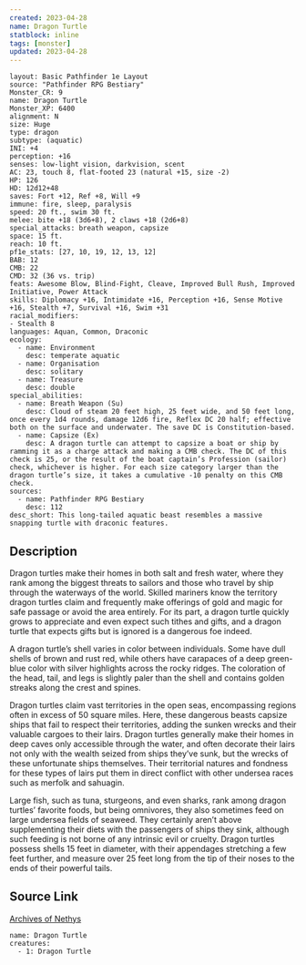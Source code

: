 ```yaml
---
created: 2023-04-28
name: Dragon Turtle
statblock: inline
tags: [monster]
updated: 2023-04-28
---
```

```statblock
layout: Basic Pathfinder 1e Layout
source: "Pathfinder RPG Bestiary"
Monster_CR: 9
name: Dragon Turtle
Monster_XP: 6400
alignment: N
size: Huge
type: dragon
subtype: (aquatic)
INI: +4
perception: +16
senses: low-light vision, darkvision, scent
AC: 23, touch 8, flat-footed 23 (natural +15, size -2)
HP: 126
HD: 12d12+48
saves: Fort +12, Ref +8, Will +9
immune: fire, sleep, paralysis
speed: 20 ft., swim 30 ft.
melee: bite +18 (3d6+8), 2 claws +18 (2d6+8)
special_attacks: breath weapon, capsize
space: 15 ft.
reach: 10 ft.
pf1e_stats: [27, 10, 19, 12, 13, 12]
BAB: 12
CMB: 22
CMD: 32 (36 vs. trip)
feats: Awesome Blow, Blind-Fight, Cleave, Improved Bull Rush, Improved Initiative, Power Attack
skills: Diplomacy +16, Intimidate +16, Perception +16, Sense Motive +16, Stealth +7, Survival +16, Swim +31
racial_modifiers:
- Stealth 8
languages: Aquan, Common, Draconic
ecology:
  - name: Environment
    desc: temperate aquatic
  - name: Organisation
    desc: solitary
  - name: Treasure
    desc: double
special_abilities:
  - name: Breath Weapon (Su)
    desc: Cloud of steam 20 feet high, 25 feet wide, and 50 feet long, once every 1d4 rounds, damage 12d6 fire, Reflex DC 20 half; effective both on the surface and underwater. The save DC is Constitution-based.
  - name: Capsize (Ex)
    desc: A dragon turtle can attempt to capsize a boat or ship by ramming it as a charge attack and making a CMB check. The DC of this check is 25, or the result of the boat captain’s Profession (sailor) check, whichever is higher. For each size category larger than the dragon turtle’s size, it takes a cumulative -10 penalty on this CMB check.
sources:
  - name: Pathfinder RPG Bestiary
    desc: 112
desc_short: This long-tailed aquatic beast resembles a massive snapping turtle with draconic features.
```
## Description
Dragon turtles make their homes in both salt and fresh water, where they rank among the biggest threats to sailors and those who travel by ship through the waterways of the world. Skilled mariners know the territory dragon turtles claim and frequently make offerings of gold and magic for safe passage or avoid the area entirely. For its part, a dragon turtle quickly grows to appreciate and even expect such tithes and gifts, and a dragon turtle that expects gifts but is ignored is a dangerous foe indeed.

A dragon turtle’s shell varies in color between individuals. Some have dull shells of brown and rust red, while others have carapaces of a deep green-blue color with silver highlights across the rocky ridges. The coloration of the head, tail, and legs is slightly paler than the shell and contains golden streaks along the crest and spines.

Dragon turtles claim vast territories in the open seas, encompassing regions often in excess of 50 square miles. Here, these dangerous beasts capsize ships that fail to respect their territories, adding the sunken wrecks and their valuable cargoes to their lairs. Dragon turtles generally make their homes in deep caves only accessible through the water, and often decorate their lairs not only with the wealth seized from ships they’ve sunk, but the wrecks of these unfortunate ships themselves. Their territorial natures and fondness for these types of lairs put them in direct conflict with other undersea races such as merfolk and sahuagin.

Large fish, such as tuna, sturgeons, and even sharks, rank among dragon turtles’ favorite foods, but being omnivores, they also sometimes feed on large undersea fields of seaweed. They certainly aren’t above supplementing their diets with the passengers of ships they sink, although such feeding is not borne of any intrinsic evil or cruelty. Dragon turtles possess shells 15 feet in diameter, with their appendages stretching a few feet further, and measure over 25 feet long from the tip of their noses to the ends of their powerful tails.
## Source Link
[Archives of Nethys](https://aonprd.com/MonsterDisplay.aspx?ItemName=Dragon%20Turtle)
```encounter-table
name: Dragon Turtle
creatures:
  - 1: Dragon Turtle
```
